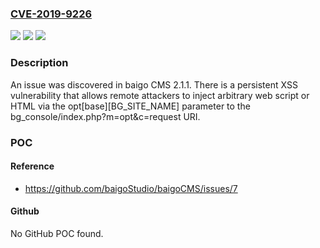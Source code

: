 ### [CVE-2019-9226](https://cve.mitre.org/cgi-bin/cvename.cgi?name=CVE-2019-9226)
![](https://img.shields.io/static/v1?label=Product&message=n%2Fa&color=blue)
![](https://img.shields.io/static/v1?label=Version&message=n%2Fa&color=blue)
![](https://img.shields.io/static/v1?label=Vulnerability&message=n%2Fa&color=brighgreen)

### Description

An issue was discovered in baigo CMS 2.1.1. There is a persistent XSS vulnerability that allows remote attackers to inject arbitrary web script or HTML via the opt[base][BG_SITE_NAME] parameter to the bg_console/index.php?m=opt&c=request URI.

### POC

#### Reference
- https://github.com/baigoStudio/baigoCMS/issues/7

#### Github
No GitHub POC found.

